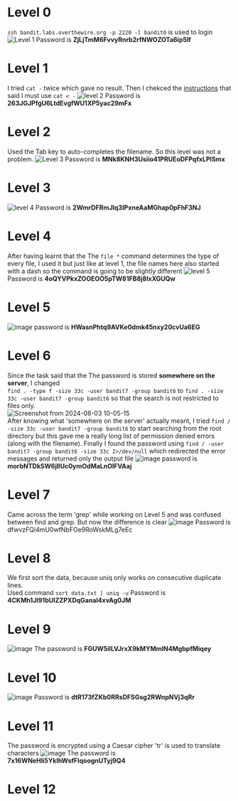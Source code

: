 # Level 0
`ssh bandit.labs.overthewire.org -p 2220 -l bandit0` is used to login
![Level 1](https://github.com/user-attachments/assets/e038ae36-a7b2-4014-9a54-871ece28e532)
Password is **ZjLjTmM6FvvyRnrb2rfNWOZOTa6ip5If**

# Level 1
I tried `cat -` twice which gave no result. Then I chekced the [instructions](https://overthewire.org/wargames/bandit/bandit2.html) that said I must use `cat < -`
![level 2](https://github.com/user-attachments/assets/c54f7b7c-f1ce-41af-bccb-d4b7e86de37e)
Password is **263JGJPfgU6LtdEvgfWU1XP5yac29mFx**

# Level 2
Used the Tab key to auto-completes the filename. So this level was not a problem.
![Level 3](https://github.com/user-attachments/assets/19bc3b85-9cca-452a-9c47-2926f690c527)
Password is **MNk8KNH3Usiio41PRUEoDFPqfxLPlSmx**

# Level 3
![level 4](https://github.com/user-attachments/assets/417bec61-854d-4aa3-8e6e-5caab5a9621d)
Password is **2WmrDFRmJIq3IPxneAaMGhap0pFhF3NJ**

# Level 4
After having learnt that the The `file *` command determines the type of every file, I used it but just like at level 1, the file names here also started with a dash so the command is going to be slightly different
![level 5](https://github.com/user-attachments/assets/d89bcf5a-28c7-483c-9730-fdd049c93fb1)
Password is **4oQYVPkxZOOEOO5pTW81FB8j8lxXGUQw**

# Level 5
![image](https://github.com/user-attachments/assets/c29c0dbc-04a8-47a5-812c-a3652820061b)
password is **HWasnPhtq9AVKe0dmk45nxy20cvUa6EG**

# Level 6
Since the task said that the The password is stored **somewhere on the server**, I changed  <br>
`find . -type f -size 33c -user bandit7 -group bandit6`  to  `find . -size 33c -user bandit7 -group bandit6` so that the search is not restricted to files only.<br>
![Screenshot from 2024-08-03 10-05-15](https://github.com/user-attachments/assets/23162926-5d28-4bae-91a7-ae40c95b473c) <br>
After knowing what 'somewhere on the server' actually meant, I tried `find / -size 33c -user bandit7 -group bandit6` to start searching from the root directory but this gave me a really long list of permission denied errors (along with the filename). Finally I found the password using `find / -user bandit7 -group bandit6 -size 33c 2>/dev/null` which redirected the error messages and returned only the output file
![image](https://github.com/user-attachments/assets/79f00620-d944-4f78-a47a-62b130c62a13)
password is **morbNTDkSW6jIlUc0ymOdMaLnOlFVAaj**

# Level 7
Came across the term 'grep' while working on Level 5 and was confused between find and grep. But now the difference is clear
![image](https://github.com/user-attachments/assets/d402f7f8-fc06-41d4-8c3b-5a2a4c2605cc)
Password is dfwvzFQi4mU0wfNbFOe9RoWskMLg7eEc

# Level 8
We first sort the data, because uniq only works on consecutive duplicate lines.<br>
Used command `sort data.txt | uniq -u`
Password is **4CKMh1JI91bUIZZPXDqGanal4xvAg0JM**

# Level 9
![image](https://github.com/user-attachments/assets/b44a00c0-0eb7-4d82-a75f-46db9e4a160f)
The password is **FGUW5ilLVJrxX9kMYMmlN4MgbpfMiqey**

# Level 10
![image](https://github.com/user-attachments/assets/ceba9191-b80e-44d4-9986-a9542cd278ba)
Password is **dtR173fZKb0RRsDFSGsg2RWnpNVj3qRr**

# Level 11
The password is encrypted using a Caesar cipher
'tr' is used to translate characters
![image](https://github.com/user-attachments/assets/5b8b165d-8cac-4208-afa4-74b526a2618f)
The password is **7x16WNeHIi5YkIhWsfFIqoognUTyj9Q4**

# Level 12





